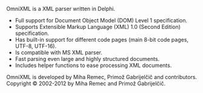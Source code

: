 OmniXML is a XML parser written in Delphi.

  * Full support for Document Object Model (DOM) Level 1 specification.
  * Supports Extensible Markup Language (XML) 1.0 (Second Edition) specification.
  * Has built-in support for different code pages (main 8-bit code pages, UTF-8, UTF-16).
  * Is compatible with MS XML parser.
  * Fast parsing even large and highly structured documents.
  * Includes helper functions to ease processing XML documents.

OmniXML is developed by Miha Remec, Primož Gabrijelčič and contributors. Copyright © 2002-2012 by Miha Remec and Primož Gabrijelčič.